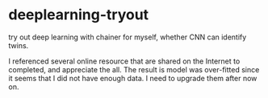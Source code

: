 # deeplearning-tryout
try out deep learning with chainer for myself, whether CNN can identify twins. 

I referenced several online resource that are shared on the Internet to completed, and appreciate the all.
The result is model was over-fitted since it seems that I did not have enough data. I need to upgrade them after now on.
